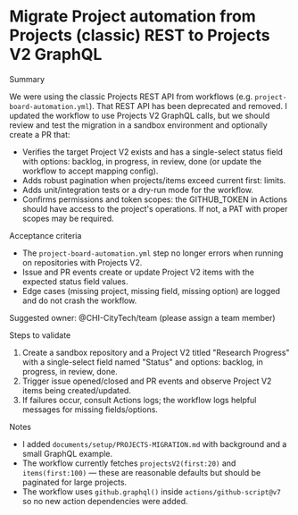 # Migrate Project automation from Projects (classic) REST to Projects V2 GraphQL

Summary

We were using the classic Projects REST API from workflows (e.g. `project-board-automation.yml`). That REST API has been deprecated and removed. I updated the workflow to use Projects V2 GraphQL calls, but we should review and test the migration in a sandbox environment and optionally create a PR that:

- Verifies the target Project V2 exists and has a single-select status field with options: backlog, in progress, in review, done (or update the workflow to accept mapping config).
- Adds robust pagination when projects/items exceed current first: limits.
- Adds unit/integration tests or a dry-run mode for the workflow.
- Confirms permissions and token scopes: the GITHUB_TOKEN in Actions should have access to the project's operations. If not, a PAT with proper scopes may be required.

Acceptance criteria

- The `project-board-automation.yml` step no longer errors when running on repositories with Projects V2.
- Issue and PR events create or update Project V2 items with the expected status field values.
- Edge cases (missing project, missing field, missing option) are logged and do not crash the workflow.

Suggested owner: @CHI-CityTech/team (please assign a team member)

Steps to validate

1. Create a sandbox repository and a Project V2 titled "Research Progress" with a single-select field named "Status" and options: backlog, in progress, in review, done.
2. Trigger issue opened/closed and PR events and observe Project V2 items being created/updated.
3. If failures occur, consult Actions logs; the workflow logs helpful messages for missing fields/options.

Notes

- I added `documents/setup/PROJECTS-MIGRATION.md` with background and a small GraphQL example.
- The workflow currently fetches `projectsV2(first:20)` and `items(first:100)` — these are reasonable defaults but should be paginated for large projects.
- The workflow uses `github.graphql()` inside `actions/github-script@v7` so no new action dependencies were added.

